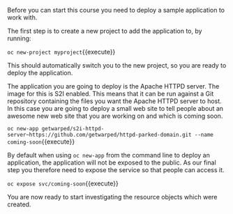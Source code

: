 Before you can start this course you need to deploy a sample application to work with.

The first step is to create a new project to add the application to, by running:

``oc new-project myproject``{{execute}}

This should automatically switch you to the new project, so you are ready to deploy the application.

The application you are going to deploy is the Apache HTTPD server. The image for this is S2I enabled. This means that it can be run against a Git repository containing the files you want the Apache HTTPD server to host. In this case you are going to deploy a small web site to tell people about an awesome new web site that you are working on and which is coming soon.

``oc new-app getwarped/s2i-httpd-server~https://github.com/getwarped/httpd-parked-domain.git --name coming-soon``{{execute}}

By default when using ``oc new-app`` from the command line to deploy an application, the application will not be exposed to the public. As our final step you therefore need to expose the service so that people can access it.

``oc expose svc/coming-soon``{{execute}}

You are now ready to start investigating the resource objects which were created.
